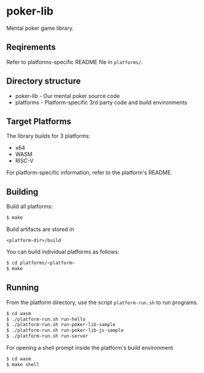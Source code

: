 # poker-lib

Mental poker game library.

## Reqirements

Refer to platforms-specific README file in `platforms/`.

## Directory structure
- poker-lib - Our mental poker source code
- platforms - Platform-specific 3rd party code and  build environments

## Target Platforms
The library builds for 3 platforms:
- x64
- WASM
- RISC-V

For platform-specific information, refer to the platform's README.

## Building

Build all platforms:

```bash
$ make
```

Build artifacts are stored in 

```
<platform-dir>/build
```

You can build individual platforms as follows:

```bash
$ cd platforms/<platform>
$ make
```
## Running
From the platform directory, use the script `platform-run.sh` to run programs.
```bash
$ cd wasm
$ ./platform-run.sh run-hello
$ ./platform-run.sh run-poker-lib-sample
$ ./platform-run.sh run-poker-lib-js-sample
$ ./platform-run.sh run-server
```

For opening a shell prompt inside the platform's build environment 
```bash
$ cd wasm
$ make shell
```



